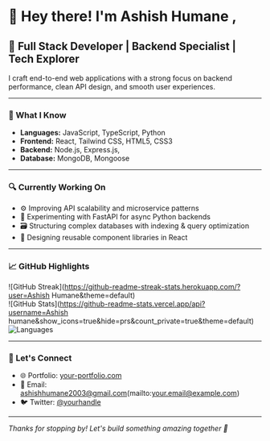 # 👋 Hey there! I'm Ashish Humane ,

## 🚀 Full Stack Developer | Backend Specialist | Tech Explorer

I craft end-to-end web applications with a strong focus on backend performance, clean API design, and smooth user experiences.

---

### 🧠 What I Know

- **Languages:** JavaScript, TypeScript, Python
- **Frontend:** React, Tailwind CSS, HTML5, CSS3
- **Backend:** Node.js, Express.js, 
- **Database:** MongoDB, Mongoose

---

### 🔍 Currently Working On

- ⚙️ Improving API scalability and microservice patterns  
- 🧪 Experimenting with FastAPI for async Python backends  
- 🗃️ Structuring complex databases with indexing & query optimization  
- 🧩 Designing reusable component libraries in React

---

### 📈 GitHub Highlights

![GitHub Streak](https://github-readme-streak-stats.herokuapp.com/?user=Ashish Humane&theme=default)  
![GitHub Stats](https://github-readme-stats.vercel.app/api?username=Ashish humane&show_icons=true&hide=prs&count_private=true&theme=default)  
![Languages](https://github-readme-stats.vercel.app/api/top-langs/?username=yourusername&layout=compact)

---

### 💬 Let's Connect

- 🌐 Portfolio: [your-portfolio.com](https://your-portfolio.com)  
- 📧 Email: ashishhumane2003@gmail.com(mailto:your.email@example.com)    
- 🐦 Twitter: [@yourhandle](https://twitter.com/yourhandle)

---

_Thanks for stopping by! Let's build something amazing together 🚀_

